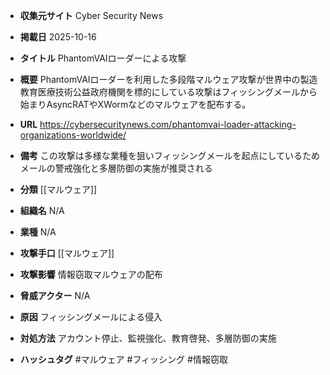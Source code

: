 - **収集元サイト**
Cyber Security News

- **掲載日**
2025-10-16

- **タイトル**
PhantomVAIローダーによる攻撃

- **概要**
PhantomVAIローダーを利用した多段階マルウェア攻撃が世界中の製造教育医療技術公益政府機関を標的にしている攻撃はフィッシングメールから始まりAsyncRATやXWormなどのマルウェアを配布する。

- **URL**
https://cybersecuritynews.com/phantomvai-loader-attacking-organizations-worldwide/

- **備考**
この攻撃は多様な業種を狙いフィッシングメールを起点にしているためメールの警戒強化と多層防御の実施が推奨される

- **分類**
[[マルウェア]]

- **組織名**
N/A

- **業種**
N/A

- **攻撃手口**
[[マルウェア]]

- **攻撃影響**
情報窃取マルウェアの配布

- **脅威アクター**
N/A

- **原因**
フィッシングメールによる侵入

- **対処方法**
アカウント停止、監視強化、教育啓発、多層防御の実施

- **ハッシュタグ**
#マルウェア #フィッシング #情報窃取
